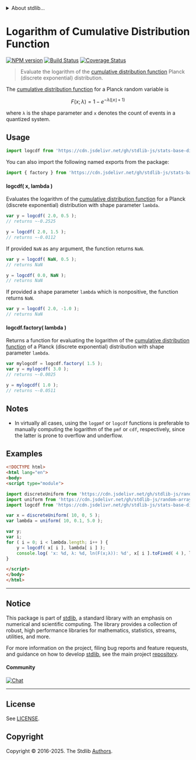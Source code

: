 <!--

@license Apache-2.0

Copyright (c) 2025 The Stdlib Authors.

Licensed under the Apache License, Version 2.0 (the "License");
you may not use this file except in compliance with the License.
You may obtain a copy of the License at

   http://www.apache.org/licenses/LICENSE-2.0

Unless required by applicable law or agreed to in writing, software
distributed under the License is distributed on an "AS IS" BASIS,
WITHOUT WARRANTIES OR CONDITIONS OF ANY KIND, either express or implied.
See the License for the specific language governing permissions and
limitations under the License.

-->


<details>
  <summary>
    About stdlib...
  </summary>
  <p>We believe in a future in which the web is a preferred environment for numerical computation. To help realize this future, we've built stdlib. stdlib is a standard library, with an emphasis on numerical and scientific computation, written in JavaScript (and C) for execution in browsers and in Node.js.</p>
  <p>The library is fully decomposable, being architected in such a way that you can swap out and mix and match APIs and functionality to cater to your exact preferences and use cases.</p>
  <p>When you use stdlib, you can be absolutely certain that you are using the most thorough, rigorous, well-written, studied, documented, tested, measured, and high-quality code out there.</p>
  <p>To join us in bringing numerical computing to the web, get started by checking us out on <a href="https://github.com/stdlib-js/stdlib">GitHub</a>, and please consider <a href="https://opencollective.com/stdlib">financially supporting stdlib</a>. We greatly appreciate your continued support!</p>
</details>

# Logarithm of Cumulative Distribution Function

[![NPM version][npm-image]][npm-url] [![Build Status][test-image]][test-url] [![Coverage Status][coverage-image]][coverage-url] <!-- [![dependencies][dependencies-image]][dependencies-url] -->

> Evaluate the logarithm of the [cumulative distribution function][cdf] Planck (discrete exponential) distribution.

<section class="intro">

The [cumulative distribution function][cdf] for a Planck random variable is

<!-- <equation class="equation" label="eq:planck_cdf" align="center" raw="F(x;\lambda) = 1 - e^{-\lambda \cdot (\lfloor x \rfloor + 1)}" alt="CDF for a Planck distribution."> -->

```math
F(x;\lambda) = 1 - e^{-\lambda (\lfloor x \rfloor + 1)}
```

<!-- </equation> -->

where `λ` is the shape parameter and `x` denotes the count of events in a quantized system.

</section>

<!-- /.intro -->



<section class="usage">

## Usage

```javascript
import logcdf from 'https://cdn.jsdelivr.net/gh/stdlib-js/stats-base-dists-planck-logcdf@v0.0.0-esm/index.mjs';
```

You can also import the following named exports from the package:

```javascript
import { factory } from 'https://cdn.jsdelivr.net/gh/stdlib-js/stats-base-dists-planck-logcdf@v0.0.0-esm/index.mjs';
```

#### logcdf( x, lambda )

Evaluates the logarithm of the [cumulative distribution function][cdf] for a Planck (discrete exponential) distribution with shape parameter `lambda`.

```javascript
var y = logcdf( 2.0, 0.5 );
// returns ~-0.2525

y = logcdf( 2.0, 1.5 );
// returns ~-0.0112
```

If provided `NaN` as any argument, the function returns `NaN`.

```javascript
var y = logcdf( NaN, 0.5 );
// returns NaN

y = logcdf( 0.0, NaN );
// returns NaN
```

If provided a shape parameter `lambda` which is nonpositive, the function returns `NaN`.

```javascript
var y = logcdf( 2.0, -1.0 );
// returns NaN
```

#### logcdf.factory( lambda )

Returns a function for evaluating the logarithm of the [cumulative distribution function][cdf] of a Planck (discrete exponential) distribution with shape parameter `lambda`.

```javascript
var mylogcdf = logcdf.factory( 1.5 );
var y = mylogcdf( 3.0 );
// returns ~-0.0025

y = mylogcdf( 1.0 );
// returns ~-0.0511
```

</section>

<!-- /.usage -->

<section class="notes">

## Notes

-   In virtually all cases, using the `logpmf` or `logcdf` functions is preferable to manually computing the logarithm of the `pmf` or `cdf`, respectively, since the latter is prone to overflow and underflow.

</section>

<!-- /.notes -->

<section class="examples">

## Examples

<!-- eslint no-undef: "error" -->

```html
<!DOCTYPE html>
<html lang="en">
<body>
<script type="module">

import discreteUniform from 'https://cdn.jsdelivr.net/gh/stdlib-js/random-array-discrete-uniform@esm/index.mjs';
import uniform from 'https://cdn.jsdelivr.net/gh/stdlib-js/random-array-uniform@esm/index.mjs';
import logcdf from 'https://cdn.jsdelivr.net/gh/stdlib-js/stats-base-dists-planck-logcdf@v0.0.0-esm/index.mjs';

var x = discreteUniform( 10, 0, 5 );
var lambda = uniform( 10, 0.1, 5.0 );

var y;
var i;
for ( i = 0; i < lambda.length; i++ ) {
    y = logcdf( x[ i ], lambda[ i ] );
    console.log( 'x: %d, λ: %d, ln(F(x;λ)): %d', x[ i ].toFixed( 4 ), lambda[ i ].toFixed( 4 ), y.toFixed( 4 ) );
}

</script>
</body>
</html>
```

</section>

<!-- /.examples -->

<!-- Section for related `stdlib` packages. Do not manually edit this section, as it is automatically populated. -->

<section class="related">

</section>

<!-- /.related -->

<!-- Section for all links. Make sure to keep an empty line after the `section` element and another before the `/section` close. -->


<section class="main-repo" >

* * *

## Notice

This package is part of [stdlib][stdlib], a standard library with an emphasis on numerical and scientific computing. The library provides a collection of robust, high performance libraries for mathematics, statistics, streams, utilities, and more.

For more information on the project, filing bug reports and feature requests, and guidance on how to develop [stdlib][stdlib], see the main project [repository][stdlib].

#### Community

[![Chat][chat-image]][chat-url]

---

## License

See [LICENSE][stdlib-license].


## Copyright

Copyright &copy; 2016-2025. The Stdlib [Authors][stdlib-authors].

</section>

<!-- /.stdlib -->

<!-- Section for all links. Make sure to keep an empty line after the `section` element and another before the `/section` close. -->

<section class="links">

[npm-image]: http://img.shields.io/npm/v/@stdlib/stats-base-dists-planck-logcdf.svg
[npm-url]: https://npmjs.org/package/@stdlib/stats-base-dists-planck-logcdf

[test-image]: https://github.com/stdlib-js/stats-base-dists-planck-logcdf/actions/workflows/test.yml/badge.svg?branch=main
[test-url]: https://github.com/stdlib-js/stats-base-dists-planck-logcdf/actions/workflows/test.yml?query=branch:main

[coverage-image]: https://img.shields.io/codecov/c/github/stdlib-js/stats-base-dists-planck-logcdf/main.svg
[coverage-url]: https://codecov.io/github/stdlib-js/stats-base-dists-planck-logcdf?branch=main

<!--

[dependencies-image]: https://img.shields.io/david/stdlib-js/stats-base-dists-planck-logcdf.svg
[dependencies-url]: https://david-dm.org/stdlib-js/stats-base-dists-planck-logcdf/main

-->

[chat-image]: https://img.shields.io/gitter/room/stdlib-js/stdlib.svg
[chat-url]: https://app.gitter.im/#/room/#stdlib-js_stdlib:gitter.im

[stdlib]: https://github.com/stdlib-js/stdlib

[stdlib-authors]: https://github.com/stdlib-js/stdlib/graphs/contributors

[umd]: https://github.com/umdjs/umd
[es-module]: https://developer.mozilla.org/en-US/docs/Web/JavaScript/Guide/Modules

[deno-url]: https://github.com/stdlib-js/stats-base-dists-planck-logcdf/tree/deno
[deno-readme]: https://github.com/stdlib-js/stats-base-dists-planck-logcdf/blob/deno/README.md
[umd-url]: https://github.com/stdlib-js/stats-base-dists-planck-logcdf/tree/umd
[umd-readme]: https://github.com/stdlib-js/stats-base-dists-planck-logcdf/blob/umd/README.md
[esm-url]: https://github.com/stdlib-js/stats-base-dists-planck-logcdf/tree/esm
[esm-readme]: https://github.com/stdlib-js/stats-base-dists-planck-logcdf/blob/esm/README.md
[branches-url]: https://github.com/stdlib-js/stats-base-dists-planck-logcdf/blob/main/branches.md

[stdlib-license]: https://raw.githubusercontent.com/stdlib-js/stats-base-dists-planck-logcdf/main/LICENSE

[cdf]: https://en.wikipedia.org/wiki/Cumulative_distribution_function

</section>

<!-- /.links -->
